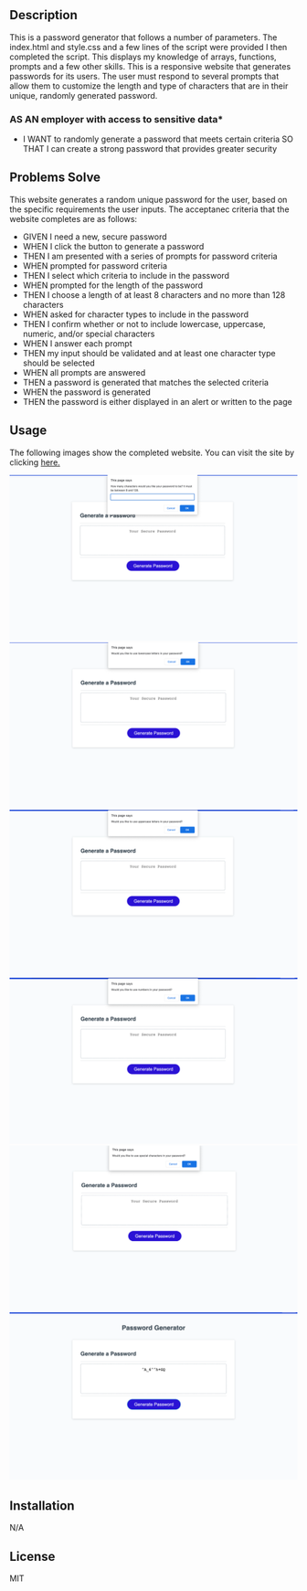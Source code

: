 # <Password Generator>


## Description

This is a password generator that follows a number of parameters. The index.html and style.css and a few lines of the script were provided I then completed the script. This displays my knowledge of arrays, functions, prompts and a few other skills. This is a responsive website that generates passwords for its users. The user must respond to several prompts that allow them to customize the length and type of characters that are in their unique, randomly generated password.

### AS AN employer with access to sensitive data*
* I WANT to randomly generate a password that meets certain criteria
SO THAT I can create a strong password that provides greater security

## Problems Solve
This website generates a random unique password for the user, based on the specific requirements the user inputs. The acceptanec criteria that the website completes are as follows:

* GIVEN I need a new, secure password
* WHEN I click the button to generate a password
* THEN I am presented with a series of prompts for password criteria
* WHEN prompted for password criteria
* THEN I select which criteria to include in the password
* WHEN prompted for the length of the password
* THEN I choose a length of at least 8 characters and no more than 128 characters
* WHEN asked for character types to include in the password
* THEN I confirm whether or not to include lowercase, uppercase, numeric, and/or special characters
* WHEN I answer each prompt
* THEN my input should be validated and at least one character type should be selected
* WHEN all prompts are answered
* THEN a password is generated that matches the selected criteria
* WHEN the password is generated
* THEN the password is either displayed in an alert or written to the page




## Usage

The following images show the completed website. You can visit the site by clicking [here.](https://tleeming15.github.io/my-portfolio/)

<img src="assets/images/p-g-initial-prompt.png" alt="Prompt for how many characters would you like the password to be."/>

<img src="assets/images/p-g-lcase-prompt.png" alt="Prompt for would you like lowercase letters in your password?"/>

<img src="assets/images/p-g-ucase-prompt.png" alt="Prompt for would you like uppercase letters in your password?"/>

<img src="assets/images/p-g-numbers-prompt.png" alt="Prompt for would you like numbers in your password?"/>

<img src="assets/images/p-g-characters-prompt.png" alt="Prompt for would you like special characters in your password?"/>

<img src="assets/images/p-g-generated-password.png" alt="A generated password."/>

 

## Installation

N/A

## License

MIT